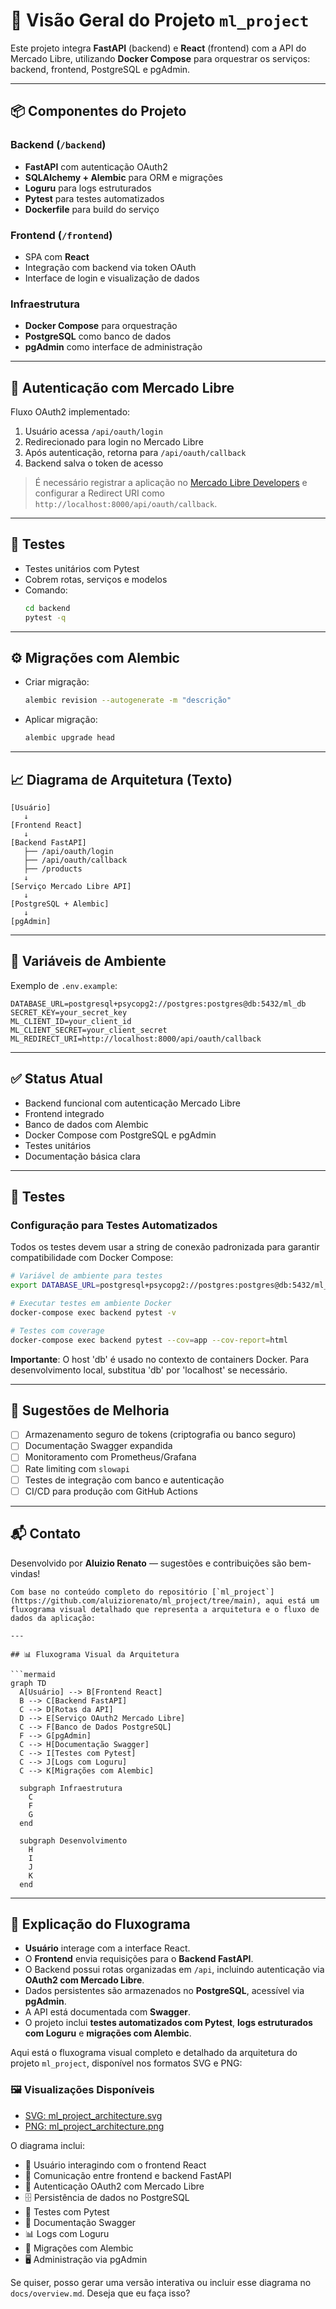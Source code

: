 # 🧠 Visão Geral do Projeto `ml_project`

Este projeto integra **FastAPI** (backend) e **React** (frontend) com a API do Mercado Libre, utilizando **Docker Compose** para orquestrar os serviços: backend, frontend, PostgreSQL e pgAdmin.

---

## 📦 Componentes do Projeto

### Backend (`/backend`)
- **FastAPI** com autenticação OAuth2
- **SQLAlchemy + Alembic** para ORM e migrações
- **Loguru** para logs estruturados
- **Pytest** para testes automatizados
- **Dockerfile** para build do serviço

### Frontend (`/frontend`)
- SPA com **React**
- Integração com backend via token OAuth
- Interface de login e visualização de dados

### Infraestrutura
- **Docker Compose** para orquestração
- **PostgreSQL** como banco de dados
- **pgAdmin** como interface de administração

---

## 🔐 Autenticação com Mercado Libre

Fluxo OAuth2 implementado:

1. Usuário acessa `/api/oauth/login`
2. Redirecionado para login no Mercado Libre
3. Após autenticação, retorna para `/api/oauth/callback`
4. Backend salva o token de acesso

> É necessário registrar a aplicação no [Mercado Libre Developers](https://developers.mercadolibre.com.ar/) e configurar a Redirect URI como `http://localhost:8000/api/oauth/callback`.

---

## 🧪 Testes

- Testes unitários com Pytest
- Cobrem rotas, serviços e modelos
- Comando:
  ```bash
  cd backend
  pytest -q
  ```

---

## ⚙️ Migrações com Alembic

- Criar migração:
  ```bash
  alembic revision --autogenerate -m "descrição"
  ```
- Aplicar migração:
  ```bash
  alembic upgrade head
  ```

---

## 📈 Diagrama de Arquitetura (Texto)

```
[Usuário]
   ↓
[Frontend React]
   ↓
[Backend FastAPI]
   ├── /api/oauth/login
   ├── /api/oauth/callback
   ├── /products
   ↓
[Serviço Mercado Libre API]
   ↓
[PostgreSQL + Alembic]
   ↓
[pgAdmin]
```

---

## 📎 Variáveis de Ambiente

Exemplo de `.env.example`:

```env
DATABASE_URL=postgresql+psycopg2://postgres:postgres@db:5432/ml_db
SECRET_KEY=your_secret_key
ML_CLIENT_ID=your_client_id
ML_CLIENT_SECRET=your_client_secret
ML_REDIRECT_URI=http://localhost:8000/api/oauth/callback
```

---

## ✅ Status Atual

- Backend funcional com autenticação Mercado Libre
- Frontend integrado
- Banco de dados com Alembic
- Docker Compose com PostgreSQL e pgAdmin
- Testes unitários
- Documentação básica clara

---

## 🧪 Testes

### Configuração para Testes Automatizados

Todos os testes devem usar a string de conexão padronizada para garantir compatibilidade com Docker Compose:

```bash
# Variável de ambiente para testes
export DATABASE_URL=postgresql+psycopg2://postgres:postgres@db:5432/ml_db

# Executar testes em ambiente Docker
docker-compose exec backend pytest -v

# Testes com coverage
docker-compose exec backend pytest --cov=app --cov-report=html
```

**Importante**: O host 'db' é usado no contexto de containers Docker. Para desenvolvimento local, substitua 'db' por 'localhost' se necessário.

---

## 🚀 Sugestões de Melhoria

- [ ] Armazenamento seguro de tokens (criptografia ou banco seguro)
- [ ] Documentação Swagger expandida
- [ ] Monitoramento com Prometheus/Grafana
- [ ] Rate limiting com `slowapi`
- [ ] Testes de integração com banco e autenticação
- [ ] CI/CD para produção com GitHub Actions

---

## 📬 Contato

Desenvolvido por **Aluizio Renato** — sugestões e contribuições são bem-vindas!
```
Com base no conteúdo completo do repositório [`ml_project`](https://github.com/aluiziorenato/ml_project/tree/main), aqui está um fluxograma visual detalhado que representa a arquitetura e o fluxo de dados da aplicação:

---

## 📊 Fluxograma Visual da Arquitetura

```mermaid
graph TD
  A[Usuário] --> B[Frontend React]
  B --> C[Backend FastAPI]
  C --> D[Rotas da API]
  D --> E[Serviço OAuth2 Mercado Libre]
  C --> F[Banco de Dados PostgreSQL]
  F --> G[pgAdmin]
  C --> H[Documentação Swagger]
  C --> I[Testes com Pytest]
  C --> J[Logs com Loguru]
  C --> K[Migrações com Alembic]

  subgraph Infraestrutura
    C
    F
    G
  end

  subgraph Desenvolvimento
    H
    I
    J
    K
  end
```

---

## 🧠 Explicação do Fluxograma

- **Usuário** interage com a interface React.
- O **Frontend** envia requisições para o **Backend FastAPI**.
- O Backend possui rotas organizadas em `/api`, incluindo autenticação via **OAuth2 com Mercado Libre**.
- Dados persistentes são armazenados no **PostgreSQL**, acessível via **pgAdmin**.
- A API está documentada com **Swagger**.
- O projeto inclui **testes automatizados com Pytest**, **logs estruturados com Loguru** e **migrações com Alembic**.

Aqui está o fluxograma visual completo e detalhado da arquitetura do projeto `ml_project`, disponível nos formatos SVG e PNG:

### 🖼️ Visualizações Disponíveis
- [SVG: ml_project_architecture.svg](sandbox:/mnt/data/ml_project_architecture.svg)
- [PNG: ml_project_architecture.png](sandbox:/mnt/data/ml_project_architecture.png)

O diagrama inclui:

- 👤 Usuário interagindo com o frontend React
- 🔄 Comunicação entre frontend e backend FastAPI
- 🔐 Autenticação OAuth2 com Mercado Libre
- 🗄️ Persistência de dados no PostgreSQL
- 🧪 Testes com Pytest
- 📜 Documentação Swagger
- 📊 Logs com Loguru
- 🔧 Migrações com Alembic
- 🖥️ Administração via pgAdmin

Se quiser, posso gerar uma versão interativa ou incluir esse diagrama no `docs/overview.md`. Deseja que eu faça isso?